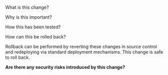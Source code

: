 What is this change?



Why is this important?



How this has been tested?



How can this be rolled back?

Rollback can be performed by reverting these changes in source control and redeploying via standard deployment mechanisms. This change is safe to roll back.

**Are there any security risks introduced by this change?**


